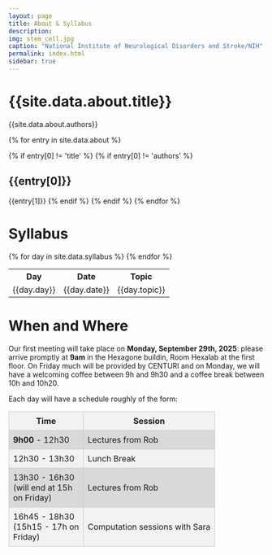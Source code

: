 ```yaml
---
layout: page
title: About & Syllabus
description: 
img: stem_cell.jpg
caption: "National Institute of Neurological Disorders and Stroke/NIH"
permalink: index.html
sidebar: true
---
```


# {{site.data.about.title}}
{{site.data.about.authors}}

{% for entry in site.data.about %}

{% if entry[0] != 'title' %}
{% if entry[0] != 'authors' %}
## {{entry[0]}}
{{entry[1]}}
{% endif %}
{% endif %}
{% endfor %}

# Syllabus
<table>
<tr>
    <th><b>Day</b></th>
    <th><b>Date</b></th>
    <th><b>Topic</b></th>
</tr>
{% for day in site.data.syllabus %}
<tr>
    <td>{{day.day}}</td>
    <td>{{day.date}}</td>
    <td>{{day.topic}}</td>
</tr>
{% endfor %}
</table>

# When and Where
Our first meeting will take place on **Monday, September 29th, 2025**: please arrive promptly at **9am** in the Hexagone buildin, Room Hexalab at the first floor. On Friday much will be provided by CENTURI and on Monday, we will have a welcoming coffee between 9h and 9h30 and a coffee break between 10h and 10h20.

Each day will have a schedule roughly of the form:
<table style="border-collapse: collapse; width: 100%;">
  <tr style="background-color:#f2f2f2;">
    <th style="width:130px; border:1px solid #ccc; padding:8px;">Time</th>
    <th style="border:1px solid #ccc; padding:8px;">Session</th>
  </tr>
  <tr style="background-color:#d9d9d9;">
    <td style="border:1px solid #ccc; padding:8px;"><b>9h00</b> - 12h30</td>
    <td style="border:1px solid #ccc; padding:8px;">Lectures from Rob</td>
  </tr>
  <tr style="background-color:#f2f2f2;">
    <td style="border:1px solid #ccc; padding:8px;">12h30 - 13h30</td>
    <td style="border:1px solid #ccc; padding:8px;">Lunch Break</td>
  </tr>
  <tr style="background-color:#d9d9d9;">
    <td style="border:1px solid #ccc; padding:8px;">13h30 - 16h30 (will end at 15h on Friday)</td>
    <td style="border:1px solid #ccc; padding:8px;">Lectures from Rob</td>
  </tr>
  <tr style="background-color:#f2f2f2;">
    <td style="border:1px solid #ccc; padding:8px;">16h45 - 18h30 (15h15 - 17h on Friday)</td>
    <td style="border:1px solid #ccc; padding:8px;">Computation sessions with Sara</td>
  </tr>
</table>
